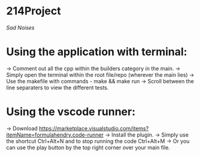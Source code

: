 # 214Project
*Sad Noises*
# **Using the application with terminal:**
-> Comment out all the cpp within the builders category in the main.
-> Simply open the terminal within the root file/repo (wherever the main lies)
-> Use the makefile with commands - make && make run
-> Scroll between the line separaters to view the different tests.
# **Using the vscode runner:**
-> Download https://marketplace.visualstudio.com/items?itemName=formulahendry.code-runner
-> Install the plugin.
-> Simply use the shortcut Ctrl+Alt+N and to stop running the code Ctrl+Alt+M
-> Or you can use the play button by the top right corner over your main file. 

